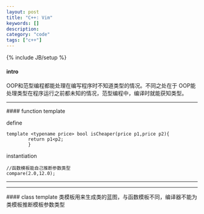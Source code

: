 ```yaml
--- 
layout: post 
title: "C++: Vim" 
keywords: [] 
description: 
category: "code" 
tags: ["c++"] 
--- 
```

{% include JB/setup %}

#### intro
OOP和范型编程都能处理在编写程序时不知道类型的情况。不同之处在于
OOP能处理类型在程序运行之前都未知的情况，范型编程中，编译时就能获知类型。
<hr />
#### function template


define
```
template <typename price> bool isCheaper(price p1,price p2){
	    return p1<p2;
        }
```
instantiation
```
//函数模板能自己推断参数类型
compare(2.0,12.0);
```
---
<hr />
#### class template  
类模板用来生成类的蓝图，与函数模板不同，编译器不能为类模板推断模板参数类型



